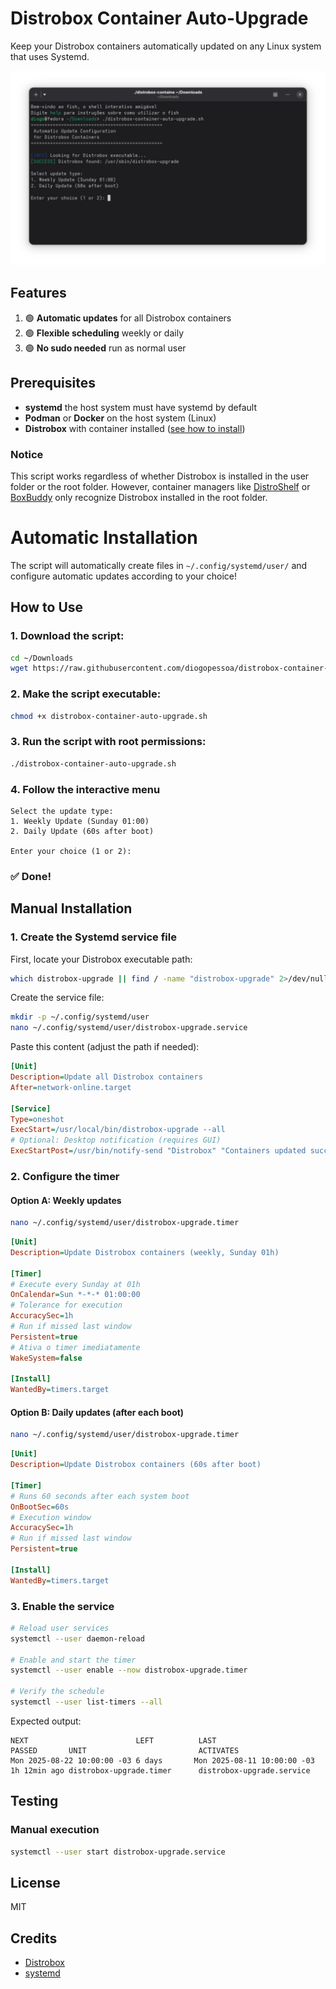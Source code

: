 # Distrobox Container Auto-Upgrade
Keep your Distrobox containers automatically updated on any Linux system that uses Systemd.

![Descrição da imagem](https://raw.githubusercontent.com/diogopessoa/distrobox-container-auto-upgrade/main/run-distrobox-container-auto-upgrade-1.png)

## Features
 1. 🟢 **Automatic updates** for all Distrobox containers
 2. 🟢 **Flexible scheduling** weekly or daily
 3. 🟢 **No sudo needed** run as normal user

## Prerequisites
- **systemd** the host system must have systemd by default  
- **Podman** or **Docker** on the host system (Linux)  
- **Distrobox** with container installed ([see how to install](https://github.com/89luca89/distrobox))

### Notice
This script works regardless of whether Distrobox is installed in the user folder or the root folder. However, container managers like [DistroShelf](https://flathub.org/pt-BR/apps/com.ranfdev.DistroShelf) or [BoxBuddy](https://flathub.org/pt-BR/apps/io.github.dvlv.boxbuddyrs) only recognize Distrobox installed in the root folder.

# Automatic Installation

The script will automatically create files in `~/.config/systemd/user/` and configure automatic updates according to your choice!

## How to Use

### 1. Download the script:
   ```bash
   cd ~/Downloads
   wget https://raw.githubusercontent.com/diogopessoa/distrobox-container-auto-upgrade/main/distrobox-container-auto-upgrade.sh
   ```

### 2. Make the script executable:
   ```bash
   chmod +x distrobox-container-auto-upgrade.sh
   ```

### 3. Run the script with root permissions:
   ```bash
   ./distrobox-container-auto-upgrade.sh
   ```

### 4. **Follow the interactive menu**
```
Select the update type:
1. Weekly Update (Sunday 01:00)
2. Daily Update (60s after boot)

Enter your choice (1 or 2): 
```

### ✅ Done!


## Manual Installation

### 1. Create the Systemd service file

First, locate your Distrobox executable path:
```bash
which distrobox-upgrade || find / -name "distrobox-upgrade" 2>/dev/null
```

Create the service file:
```bash
mkdir -p ~/.config/systemd/user
nano ~/.config/systemd/user/distrobox-upgrade.service
```

Paste this content (adjust the path if needed):
```ini
[Unit]
Description=Update all Distrobox containers
After=network-online.target

[Service]
Type=oneshot
ExecStart=/usr/local/bin/distrobox-upgrade --all
# Optional: Desktop notification (requires GUI)
ExecStartPost=/usr/bin/notify-send "Distrobox" "Containers updated successfully!"
```

### 2. Configure the timer

#### Option A: Weekly updates
```bash
nano ~/.config/systemd/user/distrobox-upgrade.timer
```
```ini
[Unit]
Description=Update Distrobox containers (weekly, Sunday 01h)

[Timer]
# Execute every Sunday at 01h
OnCalendar=Sun *-*-* 01:00:00
# Tolerance for execution
AccuracySec=1h
# Run if missed last window
Persistent=true
# Ativa o timer imediatamente
WakeSystem=false

[Install]
WantedBy=timers.target
```

#### Option B: Daily updates (after each boot)
```bash
nano ~/.config/systemd/user/distrobox-upgrade.timer
```
```ini
[Unit]
Description=Update Distrobox containers (60s after boot)

[Timer]
# Runs 60 seconds after each system boot
OnBootSec=60s
# Execution window
AccuracySec=1h
# Run if missed last window
Persistent=true

[Install]
WantedBy=timers.target
```

### 3. Enable the service
```bash
# Reload user services
systemctl --user daemon-reload

# Enable and start the timer
systemctl --user enable --now distrobox-upgrade.timer

# Verify the schedule
systemctl --user list-timers --all
```

Expected output:
```plaintext
NEXT                        LEFT          LAST                        PASSED       UNIT                         ACTIVATES
Mon 2025-08-22 10:00:00 -03 6 days       Mon 2025-08-11 10:00:00 -03 1h 12min ago distrobox-upgrade.timer      distrobox-upgrade.service
```

## Testing

### Manual execution
```bash
systemctl --user start distrobox-upgrade.service
```

## License
MIT

## Credits
- [Distrobox](https://github.com/89luca89/distrobox)
- [systemd](https://github.com/systemd/systemd)

